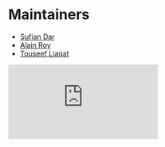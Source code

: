 # Maintainers

* [Sufian Dar](https://github.com/sufiand)
* [Alain Roy](https://github.com/alainroy)
* [Touseef Liaqat](https://github.com/toliaqat)

[![Analytics](https://kubernetes-site.appspot.com/UA-36037335-10/GitHub/pkg/cloudprovider/providers/photoncontroller/MAINTAINERS.md?pixel)]()
